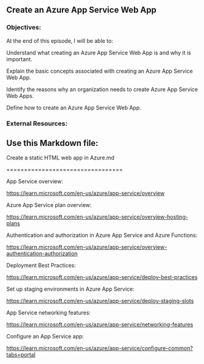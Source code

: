 ## Create an Azure App Service Web App


### Objectives:

At the end of this episode, I will be able to:

Understand what creating an Azure App Service Web App is and why it is important.

Explain the basic concepts associated with creating an Azure App Service Web App.

Identify the reasons why an organization needs to create Azure App Service Web Apps.

Define how to create an Azure App Service Web App.

### External Resources:

## Use this Markdown file:

Create a static HTML web app in Azure.md

=================================

App Service overview:

https://learn.microsoft.com/en-us/azure/app-service/overview


Azure App Service plan overview:

https://learn.microsoft.com/en-us/azure/app-service/overview-hosting-plans


Authentication and authorization in Azure App Service and Azure Functions:

https://learn.microsoft.com/en-us/azure/app-service/overview-authentication-authorization


Deployment Best Practices:

https://learn.microsoft.com/en-us/azure/app-service/deploy-best-practices


Set up staging environments in Azure App Service:

https://learn.microsoft.com/en-us/azure/app-service/deploy-staging-slots


App Service networking features:

https://learn.microsoft.com/en-us/azure/app-service/networking-features


Configure an App Service app:

https://learn.microsoft.com/en-us/azure/app-service/configure-common?tabs=portal
